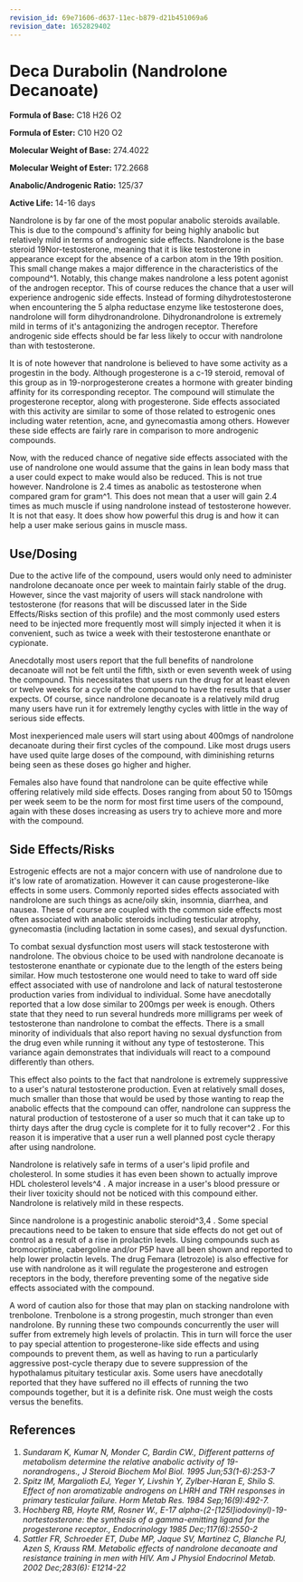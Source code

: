 ```yaml
---
revision_id: 69e71606-d637-11ec-b879-d21b451069a6
revision_date: 1652829402
---
```


# Deca Durabolin (Nandrolone Decanoate)

**Formula of Base:** C18 H26 O2

**Formula of Ester:** C10 H20 O2 

**Molecular Weight of Base:** 274.4022

**Molecular Weight of Ester:** 172.2668 

**Anabolic/Androgenic Ratio:** 125/37 

**Active Life:** 14-16 days 

Nandrolone is by far one of the most popular anabolic steroids available. This is due to the compound's affinity for being highly anabolic but relatively mild in terms of androgenic side effects. Nandrolone is the base steroid 19Nor-testosterone, meaning that it is like testosterone in appearance except for the absence of a carbon atom in the 19th position. This small change makes a major difference in the characteristics of the compound^1. Notably, this change makes nandrolone a less potent agonist of the androgen receptor. This of course reduces the chance that a user will experience androgenic side effects. Instead of forming dihydrotestosterone when encountering the 5 alpha reductase enzyme like testosterone does, nandrolone will form dihydronandrolone. Dihydronandrolone is extremely mild in terms of it's antagonizing the androgen receptor. Therefore androgenic side effects should be far less likely to occur with nandrolone than with testosterone.

It is of note however that nandrolone is believed to have some activity as a progestin in the body. Although progesterone is a c-19 steroid, removal of this group as in 19-norprogesterone creates a hormone with greater binding affinity for its corresponding receptor. The compound will stimulate the progesterone receptor, along with progesterone. Side effects associated with this activity are similar to some of those related to estrogenic ones including water retention, acne, and gynecomastia among others. However these side effects are fairly rare in comparison to more androgenic compounds. 

Now, with the reduced chance of negative side effects associated with the use of nandrolone one would assume that the gains in lean body mass that a user could expect to make would also be reduced. This is not true however. Nandrolone is 2.4 times as anabolic as testosterone when compared gram for gram^1. This does not mean that a user will gain 2.4 times as much muscle if using nandrolone instead of testosterone however. It is not that easy. It does show how powerful this drug is and how it can help a user make serious gains in muscle mass.

## Use/Dosing 

Due to the active life of the compound, users would only need to administer nandrolone decanoate once per week to maintain fairly stable of the drug. However, since the vast majority of users will stack nandrolone with testosterone (for reasons that will be discussed later in the Side Effects/Risks section of this profile) and the most commonly used esters need to be injected more frequently most will simply injected it when it is convenient, such as twice a week with their testosterone enanthate or cypionate. 

Anecdotally most users report that the full benefits of nandrolone decanoate will not be felt until the fifth, sixth or even seventh week of using the compound. This necessitates that users run the drug for at least eleven or twelve weeks for a cycle of the compound to have the results that a user expects. Of course, since nandrolone decanoate is a relatively mild drug many users have run it for extremely lengthy cycles with little in the way of serious side effects.

Most inexperienced male users will start using about 400mgs of nandrolone decanoate during their first cycles of the compound. Like most drugs users have used quite large doses of the compound, with diminishing returns being seen as these doses go higher and higher. 

Females also have found that nandrolone can be quite effective while offering relatively mild side effects. Doses ranging from about 50 to 150mgs per week seem to be the norm for most first time users of the compound, again with these doses increasing as users try to achieve more and more with the compound. 

## Side Effects/Risks 

Estrogenic effects are not a major concern with use of nandrolone due to it's low rate of aromatization. However it can cause progesterone-like effects in some users. Commonly reported sides effects associated with nandrolone are such things as acne/oily skin, insomnia, diarrhea, and nausea. These of course are coupled with the common side effects most often associated with anabolic steroids including testicular atrophy, gynecomastia (including lactation in some cases), and sexual dysfunction.

To combat sexual dysfunction most users will stack testosterone with nandrolone. The obvious choice to be used with nandrolone decanoate is testosterone enanthate or cypionate due to the length of the esters being similar. How much testosterone one would need to take to ward off side effect associated with use of nandrolone and lack of natural testosterone production varies from individual to individual. Some have anecdotally reported that a low dose similar to 200mgs per week is enough. Others state that they need to run several hundreds more milligrams per week of testosterone than nandrolone to combat the effects. There is a small minority of individuals that also report having no sexual dysfunction from the drug even while running it without any type of testosterone. This variance again demonstrates that individuals will react to a compound differently than others.

This effect also points to the fact that nandrolone is extremely suppressive to a user's natural testosterone production. Even at relatively small doses, much smaller than those that would be used by those wanting to reap the anabolic effects that the compound can offer, nandrolone can suppress the natural production of testosterone of a user so much that it can take up to thirty days after the drug cycle is complete for it to fully recover^2 . For this reason it is imperative that a user run a well planned post cycle therapy after using nandrolone. 

Nandrolone is relatively safe in terms of a user's lipid profile and cholesterol. In some studies it has even been shown to actually improve HDL cholesterol levels^4 . A major increase in a user's blood pressure or their liver toxicity should not be noticed with this compound either. Nandrolone is relatively mild in these respects.

Since nandrolone is a progestinic anabolic steroid^3,4 . Some special precautions need to be taken to ensure that side effects do not get out of control as a result of a rise in prolactin levels. Using compounds such as bromocriptine, cabergoline and/or P5P have all been shown and reported to help lower prolactin levels. The drug Femara (letrozole) is also effective for use with nandrolone as it will regulate the progesterone and estrogen receptors in the body, therefore preventing some of the negative side effects associated with the compound.

A word of caution also for those that may plan on stacking nandrolone with trenbolone. Trenbolone is a strong progestin, much stronger than even nandrolone. By running these two compounds concurrently the user will suffer from extremely high levels of prolactin. This in turn will force the user to pay special attention to progesterone-like side effects and using compounds to prevent them, as well as having to run a particularly aggressive post-cycle therapy due to severe suppression of the hypothalamus pituitary testicular axis. Some users have anecdotally reported that they have suffered no ill effects of running the two compounds together, but it is a definite risk. One must weigh the costs versus the benefits.

## References 

1. *Sundaram K, Kumar N, Monder C, Bardin CW., Different patterns of metabolism determine the relative anabolic activity of 19-norandrogens., J Steroid Biochem Mol Biol. 1995 Jun;53(1-6):253-7*
2. *Spitz IM, Margalioth EJ, Yeger Y, Livshin Y, Zylber-Haran E, Shilo S. Effect of non aromatizable androgens on LHRH and TRH responses in primary testicular failure. Horm Metab Res. 1984 Sep;16(9):492-7.*
3. *Hochberg RB, Hoyte RM, Rosner W., E-17 alpha-(2-[125I]iodovinyl)-19-nortestosterone: the synthesis of a gamma-emitting ligand for the progesterone receptor., Endocrinology 1985 Dec;117(6):2550-2*
4. *Sattler FR, Schroeder ET, Dube MP, Jaque SV, Martinez C, Blanche PJ, Azen S, Krauss RM. Metabolic effects of nandrolone decanoate and resistance training in men with HIV. Am J Physiol Endocrinol Metab. 2002 Dec;283(6): E1214-22*
